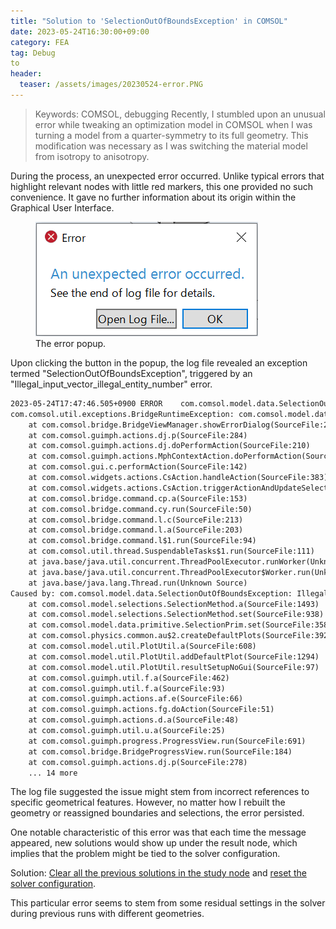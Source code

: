 ```yaml
---
title: "Solution to 'SelectionOutOfBoundsException' in COMSOL"
date: 2023-05-24T16:30:00+09:00
category: FEA
tag: Debug
to
header:
  teaser: /assets/images/20230524-error.PNG
---
```

> Keywords: COMSOL, debugging
Recently, I stumbled upon an unusual error while tweaking an optimization model in COMSOL when I was turning a model from a quarter-symmetry to its full geometry. This modification was necessary as I was switching the material model from isotropy to anisotropy.

During the process, an unexpected error occurred. Unlike typical errors that highlight relevant nodes with little red markers, this one provided no such convenience. It gave no further information about its origin within the Graphical User Interface.

<figure style="width: 600px" class="align-center">
  <a href="/assets/images/20230524-error.PNG" alt="An unexpected error occurred.">
  <img src="/assets/images/20230524-error.PNG" alt=""></a>
  <figcaption>The error popup.</figcaption>
</figure>

Upon clicking the button in the popup, the log file revealed an exception termed "SelectionOutOfBoundsException", triggered by an "Illegal_input_vector_illegal_entity_number" error.

```html
2023-05-24T17:47:46.505+0900 ERROR    com.comsol.model.data.SelectionOutOfBoundsException: Illegal_input_vector_illegal_entity_number [com.comsol.widgets]
com.comsol.util.exceptions.BridgeRuntimeException: com.comsol.model.data.SelectionOutOfBoundsException: Illegal_input_vector_illegal_entity_number
    at com.comsol.bridge.BridgeViewManager.showErrorDialog(SourceFile:261)
    at com.comsol.guimph.actions.dj.p(SourceFile:284)
    at com.comsol.guimph.actions.dj.doPerformAction(SourceFile:210)
    at com.comsol.guimph.actions.MphContextAction.doPerformAction(SourceFile:176)
    at com.comsol.gui.c.performAction(SourceFile:142)
    at com.comsol.widgets.actions.CsAction.handleAction(SourceFile:383)
    at com.comsol.widgets.actions.CsAction.triggerActionAndUpdateSelect(SourceFile:515)
    at com.comsol.bridge.command.cp.a(SourceFile:153)
    at com.comsol.bridge.command.cy.run(SourceFile:50)
    at com.comsol.bridge.command.l.c(SourceFile:213)
    at com.comsol.bridge.command.l.a(SourceFile:203)
    at com.comsol.bridge.command.l$1.run(SourceFile:94)
    at com.comsol.util.thread.SuspendableTasks$1.run(SourceFile:111)
    at java.base/java.util.concurrent.ThreadPoolExecutor.runWorker(Unknown Source)
    at java.base/java.util.concurrent.ThreadPoolExecutor$Worker.run(Unknown Source)
    at java.base/java.lang.Thread.run(Unknown Source)
Caused by: com.comsol.model.data.SelectionOutOfBoundsException: Illegal_input_vector_illegal_entity_number
    at com.comsol.model.selections.SelectionMethod.a(SourceFile:1493)
    at com.comsol.model.selections.SelectionMethod.set(SourceFile:938)
    at com.comsol.model.data.primitive.SelectionPrim.set(SourceFile:358)
    at com.comsol.physics.common.au$2.createDefaultPlots(SourceFile:392)
    at com.comsol.model.util.PlotUtil.a(SourceFile:608)
    at com.comsol.model.util.PlotUtil.addDefaultPlot(SourceFile:1294)
    at com.comsol.model.util.PlotUtil.resultSetupNoGui(SourceFile:97)
    at com.comsol.guimph.util.f.a(SourceFile:462)
    at com.comsol.guimph.util.f.a(SourceFile:93)
    at com.comsol.guimph.actions.af.e(SourceFile:66)
    at com.comsol.guimph.actions.fg.doAction(SourceFile:51)
    at com.comsol.guimph.actions.d.a(SourceFile:48)
    at com.comsol.guimph.util.u.a(SourceFile:25)
    at com.comsol.guimph.progress.ProgressView.run(SourceFile:691)
    at com.comsol.bridge.BridgeProgressView.run(SourceFile:184)
    at com.comsol.guimph.actions.dj.p(SourceFile:278)
    ... 14 more
```

The log file suggested the issue might stem from incorrect references to specific geometrical features. However, no matter how I rebuilt the geometry or reassigned boundaries and selections, the error persisted.

One notable characteristic of this error was that each time the message appeared, new solutions would show up under the result node, which implies that the problem might be tied to the solver configuration.

Solution: <ins> Clear all the previous solutions in the study node</ins> and <ins>reset the solver configuration</ins>.

This particular error seems to stem from some residual settings in the solver during previous runs with different geometries.
